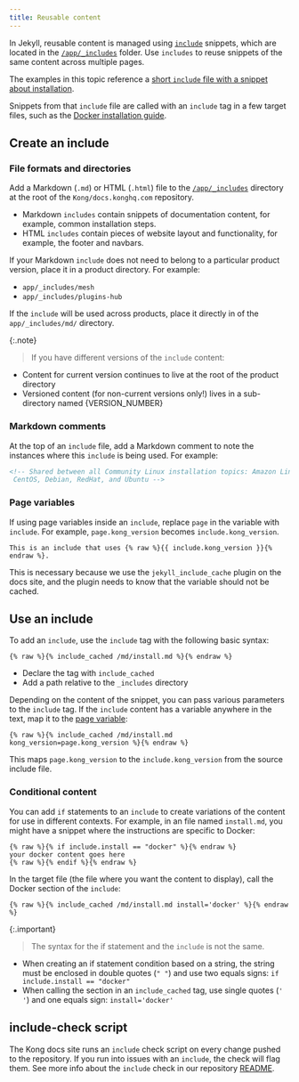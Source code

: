 ```yaml
---
title: Reusable content
---
```


In Jekyll, reusable content is managed using [`include`](https://jekyllrb.com/docs/includes/)
snippets, which are located in the [`/app/_includes`](https://github.com/Kong/docs.konghq.com/tree/main/app/_includes)
folder. Use `includes` to reuse snippets of the same content across multiple
pages.

The examples in this topic reference a [short `include` file with a snippet about installation](https://github.com/Kong/docs.konghq.com/blob/main/app/_includes/md/enterprise/install.md).

Snippets from that `include` file are called with an `include` tag in a few
target files, such as the
[Docker installation guide](https://github.com/Kong/docs.konghq.com/blob/main/app/enterprise/2.5.x/deployment/installation/docker.md).

## Create an include

### File formats and directories

Add a Markdown (`.md`) or HTML (`.html`) file to the [`/app/_includes`](https://github.com/Kong/docs.konghq.com/tree/main/app/_includes) directory at the root of the `Kong/docs.konghq.com` repository.

* Markdown `includes` contain snippets of documentation content, for example, common installation steps.
* HTML `includes` contain pieces of website layout and functionality, for
example, the footer and navbars.

If your Markdown `include` does not need to belong to a particular product version, place it in a product directory. For example:

- `app/_includes/mesh`
- `app/_includes/plugins-hub`

If the `include` will be used across products, place it directly in of the
`app/_includes/md/` directory.

{:.note}
> If you have different versions of the `include` content:
- Content for current version continues to live at the root of the product directory
- Versioned content (for non-current versions only!) lives in a sub-directory named {VERSION_NUMBER}

### Markdown comments

At the top of an `include` file, add a Markdown comment to note the instances
where this `include` is being used. For example:

```md
<!-- Shared between all Community Linux installation topics: Amazon Linux,
 CentOS, Debian, RedHat, and Ubuntu -->
```

### Page variables
If using page variables inside an `include`, replace `page` in the variable with
`include`. For example, `page.kong_version` becomes `include.kong_version`.

```
This is an include that uses {% raw %}{{ include.kong_version }}{% endraw %}.
```

This is necessary because we use the `jekyll_include_cache` plugin on the docs
site, and the plugin needs to know that the variable should not be cached.

## Use an include

To add an `include`, use the `include` tag with the following basic syntax:

```
{% raw %}{% include_cached /md/install.md %}{% endraw %}
```

* Declare the tag with `include_cached`
* Add a path relative to the `_includes` directory

Depending on the content of the snippet, you can pass various parameters to the `include` tag. If the `include` content has a variable anywhere in the text, map it to the [page variable](#page-variables):

```
{% raw %}{% include_cached /md/install.md kong_version=page.kong_version %}{% endraw %}
```

This maps `page.kong_version` to the `include.kong_version` from the source include file.


### Conditional content

You can add `if` statements to an `include` to create
variations of the content for use in different contexts. For example, in an
file named `install.md`, you might have a snippet where the instructions are
specific to Docker:

```liquid
{% raw %}{% if include.install == "docker" %}{% endraw %}
your docker content goes here
{% raw %}{% endif %}{% endraw %}
```

In the target file (the file where you want the content to display), call the
Docker section of the `include`:

```
{% raw %}{% include_cached /md/install.md install='docker' %}{% endraw %}
```

{:.important}
> The syntax for the if statement and the `include` is not the same.
* When creating an if statement condition based on a string, the string must be
enclosed in double quotes (`" "`) and use two equals signs: `if include.install == "docker"`
* When calling the section in an `include_cached` tag, use single quotes (`' '`) and one equals sign: `install='docker'`


## include-check script

The Kong docs site runs an `include` check script on every change pushed to the repository. If you run into issues with an `include`, the check will flag them. See more info about the `include` check in our repository [README](https://github.com/Kong/docs.konghq.com/#include-check).
